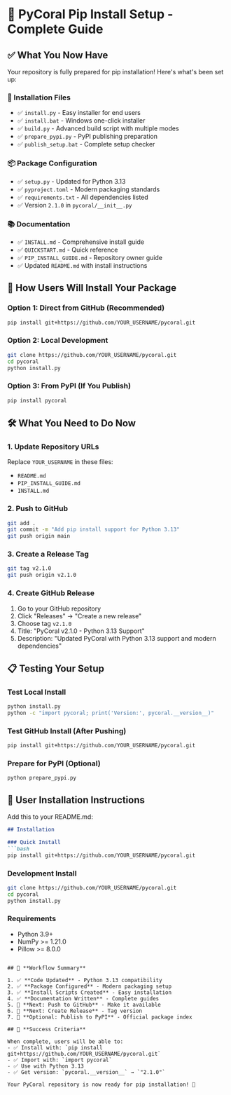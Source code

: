 # 🎯 **PyCoral Pip Install Setup - Complete Guide**

## ✅ **What You Now Have**

Your repository is fully prepared for pip installation! Here's what's been set up:

### **📁 Installation Files**
- ✅ `install.py` - Easy installer for end users
- ✅ `install.bat` - Windows one-click installer
- ✅ `build.py` - Advanced build script with multiple modes
- ✅ `prepare_pypi.py` - PyPI publishing preparation
- ✅ `publish_setup.bat` - Complete setup checker

### **📦 Package Configuration**
- ✅ `setup.py` - Updated for Python 3.13
- ✅ `pyproject.toml` - Modern packaging standards
- ✅ `requirements.txt` - All dependencies listed
- ✅ Version `2.1.0` in `pycoral/__init__.py`

### **📚 Documentation**
- ✅ `INSTALL.md` - Comprehensive install guide
- ✅ `QUICKSTART.md` - Quick reference
- ✅ `PIP_INSTALL_GUIDE.md` - Repository owner guide
- ✅ Updated `README.md` with install instructions

## 🚀 **How Users Will Install Your Package**

### **Option 1: Direct from GitHub (Recommended)**
```bash
pip install git+https://github.com/YOUR_USERNAME/pycoral.git
```

### **Option 2: Local Development**
```bash
git clone https://github.com/YOUR_USERNAME/pycoral.git
cd pycoral
python install.py
```

### **Option 3: From PyPI (If You Publish)**
```bash
pip install pycoral
```

## 🛠️ **What You Need to Do Now**

### **1. Update Repository URLs**
Replace `YOUR_USERNAME` in these files:
- `README.md`
- `PIP_INSTALL_GUIDE.md` 
- `INSTALL.md`

### **2. Push to GitHub**
```bash
git add .
git commit -m "Add pip install support for Python 3.13"
git push origin main
```

### **3. Create a Release Tag**
```bash
git tag v2.1.0
git push origin v2.1.0
```

### **4. Create GitHub Release**
1. Go to your GitHub repository
2. Click "Releases" → "Create a new release"
3. Choose tag `v2.1.0`
4. Title: "PyCoral v2.1.0 - Python 3.13 Support"
5. Description: "Updated PyCoral with Python 3.13 support and modern dependencies"

## 📋 **Testing Your Setup**

### **Test Local Install**
```bash
python install.py
python -c "import pycoral; print('Version:', pycoral.__version__)"
```

### **Test GitHub Install (After Pushing)**
```bash
pip install git+https://github.com/YOUR_USERNAME/pycoral.git
```

### **Prepare for PyPI (Optional)**
```bash
python prepare_pypi.py
```

## 🎯 **User Installation Instructions**

Add this to your README.md:

```markdown
## Installation

### Quick Install
```bash
pip install git+https://github.com/YOUR_USERNAME/pycoral.git
```

### Development Install
```bash
git clone https://github.com/YOUR_USERNAME/pycoral.git
cd pycoral
python install.py
```

### Requirements
- Python 3.9+
- NumPy >= 1.21.0  
- Pillow >= 8.0.0
```

## 🔄 **Workflow Summary**

1. ✅ **Code Updated** - Python 3.13 compatibility
2. ✅ **Package Configured** - Modern packaging setup
3. ✅ **Install Scripts Created** - Easy installation
4. ✅ **Documentation Written** - Complete guides
5. 🔄 **Next: Push to GitHub** - Make it available
6. 🔄 **Next: Create Release** - Tag version
7. 🔄 **Optional: Publish to PyPI** - Official package index

## 🎉 **Success Criteria**

When complete, users will be able to:
- ✅ Install with: `pip install git+https://github.com/YOUR_USERNAME/pycoral.git`
- ✅ Import with: `import pycoral`
- ✅ Use with Python 3.13
- ✅ Get version: `pycoral.__version__` → `"2.1.0"`

Your PyCoral repository is now ready for pip installation! 🚀
